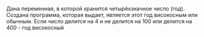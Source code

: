 Дана переменная, в которой хранится четырёхзначное число (год). Создана программа, которая выдает, является этот год високосным или обычным.
Если число делится на 4 и не делится на 100 или делится на 400 - год високосный 
